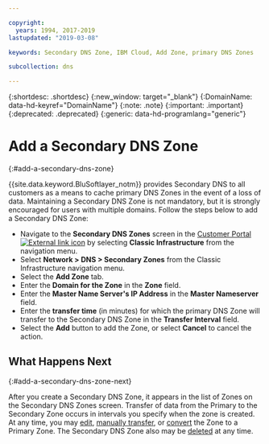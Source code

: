 ```yaml
---

copyright:
  years: 1994, 2017-2019
lastupdated: "2019-03-08"

keywords: Secondary DNS Zone, IBM Cloud, Add Zone, primary DNS Zones

subcollection: dns

---
```



{:shortdesc: .shortdesc}
{:new_window: target="_blank"}
{:DomainName: data-hd-keyref="DomainName"}
{:note: .note}
{:important: .important}
{:deprecated: .deprecated}
{:generic: data-hd-programlang="generic"}

# Add a Secondary DNS Zone
{:#add-a-secondary-dns-zone}

{{site.data.keyword.BluSoftlayer_notm}} provides Secondary DNS to all customers as a means to cache primary DNS Zones in the event of a loss of data. Maintaining a Secondary DNS Zone is not mandatory, but it is strongly encouraged for users with multiple domains. Follow the steps below to add a Secondary DNS Zone:

* Navigate to the **Secondary DNS Zones** screen in the [Customer Portal ![External link icon](../../icons/launch-glyph.svg "External link icon")](https://{DomainName}/) by selecting **Classic Infrastructure** from the navigation menu. 
* Select **Network > DNS > Secondary Zones** from the Classic Infrastructure navigation menu.
* Select the **Add Zone** tab.
* Enter the **Domain for the Zone** in the **Zone** field.
* Enter the **Master Name Server's IP Address** in the **Master Nameserver** field.
* Enter the **transfer time** (in minutes) for which the primary DNS Zone will transfer to the Secondary DNS Zone in the **Transfer Interval** field.
* Select the **Add** button to add the Zone, or select **Cancel** to cancel the action.

## What Happens Next
{:#add-a-secondary-dns-zone-next}

After you create a Secondary DNS Zone, it appears in the list of Zones on the Secondary DNS Zones screen. Transfer of data from the Primary to the Secondary Zone occurs in intervals you specify when the zone is created. At any time, you may [edit](/docs/infrastructure/dns?topic=dns-edit-a-dns-zone-record), [manually transfer](/docs/infrastructure/dns?topic=dns-make-a-manual-zone-transfer-for-a-secondary-dns-zone), or [convert](/docs/infrastructure/dns?topic=dns-convert-a-secondary-dns-zone-to-a-primary-zone) the Zone to a Primary Zone. The Secondary DNS Zone also may be [deleted](/docs/infrastructure/dns?topic=dns-delete-a-secondary-dns-zone) at any time.
